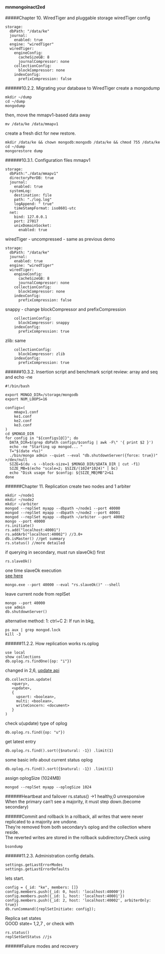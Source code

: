 #### mnmongoinact2ed
#####Chapter 10. WiredTiger and pluggable storage
wiredTiger config
```
storage:
  dbPath: "/data/ke"
  journal:
    enabled: true
  engine: "wiredTiger"
  wiredTiger:
    engineConfig:
      cacheSizeGB: 8
      journalCompressor: none
    collectionConfig:
      blockCompressor: none
    indexConfig:
      prefixCompression: false
```
######10.2.2. Migrating your database to WiredTiger
create a mongodump
```
mkdir ~/dump
cd ~/dump
mongodump
```
then, move the mmapv1-based data away
```
mv /data/ke /data/mmapv1
```

create a fresh dict for new restore.
```
mkdir /data/ke && chown mongodb:mongodb /data/ke && chmod 755 /data/ke
cd ~/dump
mongorestore dump
```
######10.3.1. Configuration files
mmapv1
```
storage:
  dbPath:"./data/mmapv1"
  directoryPerDB: true
  journal:
    enabled: true
  systemLog:
    destination: file
    path: "./log.log"
    logAppend: " true"
    timeStampFormat: iso8601-utc
  net:
    bind: 127.0.0.1
    port: 27017
    unixDomainSocket:
      enabled: true
```
wiredTiger - uncompressed - same as previous demo
```
storage:
  dbPath: "/data/ke"
  journal:
    enabled: true
  engine: "wiredTiger"
  wiredTiger:
    engineConfig:
      cacheSizeGB: 8
      journalCompressor: none
    collectionConfig:
      blockCompressor: none
    indexConfig:
      prefixCompression: false
```
snappy - change blockCompressor and prefixCompression
```
    collectionConfig:
      blockCompressor: snappy
    indexConfig:
      prefixCompression: true
```
zlib: same
```
    collectionConfig:
      blockCompressor: zlib
    indexConfig:
      prefixCompression: true
```
######10.3.2. Insertion script and benchmark script
review: array and seq and echo -ne
```
#!/bin/bash

export MONGO_DIR=/storage/mongodb
export NUM_LOOPS=16

configs=(
    mmapv1.conf
    ke1.conf
    ke2.conf
    ke3.conf
)
cd $MONGO_DIR
for config in "${configs[@]}"; do
  DATA_DIR=$(grep dbPath configs/$config | awk -F\" '{ print $2 }')
  echo -ne "Starting up mongod... "
  T="$(date +%s)"
  ./bin/mongo admin --quiet --eval "db.shutdownServer({force: true})" >/dev/null
  SIZE=$(du -s --block-size=1 $MONGO_DIR/$DATA_DIR | cut -f1)
  SIZE_MB=$(echo "scale=2; $SIZE/(1024*1024)" | bc)
  echo "Disk usage for $config: ${SIZE_MB}MB"2>&1
done
```

######Chapter 11. Replication
create two nodes and 1 arbiter
```
mkdir ~/node1
mkdir ~/node2
mkdir ~/arbiter
mongod --replSet myapp --dbpath ~/node1 --port 40000
mongod --replSet myapp --dbpath ~/node2 --port 40001
mongod --replSet myapp --dbpath ~/arbiter --port 40002
mongo --port 40000
rs.initiate()
rs.add("localhost:40001")
rs.addArb("localhost:40002") //3.0+
db.isMaster() //get summary
rs.status() //more detailed
```
if querying in secondary, must run slaveOk() first
```
rs.slaveOk()
```
one time slaveOk execution  
[see here](http://stackoverflow.com/questions/33366182/how-to-set-rs-slaveok-in-secondary-mongodb-servers-in-replicaset-via-commandli)
```
mongo.exe --port 40000 --eval "rs.slaveOk()" --shell
```

leave current node from replSet
```
mongo --port 40000
use admin
db.shutdownServer()
```
alternative method: 1: ctrl+C 2: If run in bkg,
```
ps aux | grep mongod.lock
kill -3
```
######11.2.2. How replication works
rs.oplog
```
use local
show collections
db.oplog.rs.findOne({op: "i"})
```
changed in 2,6, [update api](https://docs.mongodb.com/manual/reference/method/db.collection.update/)
```
db.collection.update(
   <query>,
   <update>,
   {
     upsert: <boolean>,
     multi: <boolean>,
     writeConcern: <document>
   }
)
```
check u(update) type of oplog
```
db.oplog.rs.find({op: "u"})
```

get latest entry
```
db.oplog.rs.find().sort({$natural: -1}) .limit(1)
```
some basic info about current status oplog
```
db.oplog.rs.find().sort({$natural: -1}) .limit(1)
```
assign oplogSize (1024MB)
```
mongod --replSet myapp --oplogSize 1024
```
######Heartbeat and failover
rs.status() ->1 healthy,0 unresponsive  
When the primary can’t see a majority, it must step down.(become secondary)  

######Commit and rollback
In a rollback, all writes that were never replicated to a majority are undone.  
They’re removed from both secondary’s oplog and the collection where reside.  
The reverted writes are stored in the rollback subdirectory.Check using
```
bsondump
```
######11.2.3. Administration
config details.
```
settings.getLastErrorModes 
settings.getLastErrorDefaults
```

lets start.
```
config = {_id: "ke", members: []}
config.members.push({_id: 0, host: 'localhost:40000'})
config.members.push({_id: 1, host: 'localhost:40001'})
config.members.push({_id: 2, host: 'localhost:40002', arbiterOnly: true})
db.runCommand({replSetInitiate: config});
```
Replica set states  
GOOD state= 1,2,7  , or check with
```
rs.status()
replSetGetStatus //js
```
######Failure modes and recovery
